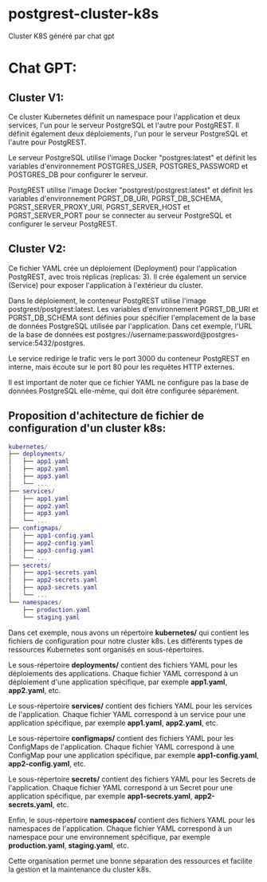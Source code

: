 # postgrest-cluster-k8s
Cluster K8S généré par chat gpt

# Chat GPT:

## Cluster V1:

Ce cluster Kubernetes définit un namespace pour l'application et deux services, l'un pour le serveur PostgreSQL et l'autre pour PostgREST. Il définit également deux déploiements, l'un pour le serveur PostgreSQL et l'autre pour PostgREST.

Le serveur PostgreSQL utilise l'image Docker "postgres:latest" et définit les variables d'environnement POSTGRES_USER, POSTGRES_PASSWORD et POSTGRES_DB pour configurer le serveur.

PostgREST utilise l'image Docker "postgrest/postgrest:latest" et définit les variables d'environnement PGRST_DB_URI, PGRST_DB_SCHEMA, PGRST_SERVER_PROXY_URI, PGRST_SERVER_HOST et PGRST_SERVER_PORT pour se connecter au serveur PostgreSQL et configurer le serveur PostgREST.

## Cluster V2:

Ce fichier YAML crée un déploiement (Deployment) pour l'application PostgREST, avec trois réplicas (replicas: 3). Il crée également un service (Service) pour exposer l'application à l'extérieur du cluster.

Dans le déploiement, le conteneur PostgREST utilise l'image postgrest/postgrest:latest. Les variables d'environnement PGRST_DB_URI et PGRST_DB_SCHEMA sont définies pour spécifier l'emplacement de la base de données PostgreSQL utilisée par l'application. Dans cet exemple, l'URL de la base de données est postgres://username:password@postgres-service:5432/postgres.

Le service redirige le trafic vers le port 3000 du conteneur PostgREST en interne, mais écoute sur le port 80 pour les requêtes HTTP externes.

Il est important de noter que ce fichier YAML ne configure pas la base de données PostgreSQL elle-même, qui doit être configurée séparément.

## Proposition d'achitecture de fichier de configuration d'un cluster k8s:

```lua
kubernetes/
├── deployments/
│   ├── app1.yaml
│   ├── app2.yaml
│   ├── app3.yaml
│   └── ...
├── services/
│   ├── app1.yaml
│   ├── app2.yaml
│   ├── app3.yaml
│   └── ...
├── configmaps/
│   ├── app1-config.yaml
│   ├── app2-config.yaml
│   ├── app3-config.yaml
│   └── ...
├── secrets/
│   ├── app1-secrets.yaml
│   ├── app2-secrets.yaml
│   ├── app3-secrets.yaml
│   └── ...
└── namespaces/
    ├── production.yaml
    └── staging.yaml
```

Dans cet exemple, nous avons un répertoire **kubernetes/** qui contient les fichiers de configuration pour notre cluster k8s. Les différents types de ressources Kubernetes sont organisés en sous-répertoires.

Le sous-répertoire **deployments/** contient des fichiers YAML pour les déploiements des applications. Chaque fichier YAML correspond à un déploiement d'une application spécifique, par exemple **app1.yaml**, **app2.yaml**, etc.

Le sous-répertoire **services/** contient des fichiers YAML pour les services de l'application. Chaque fichier YAML correspond à un service pour une application spécifique, par exemple **app1.yaml**, **app2.yaml**, etc.

Le sous-répertoire **configmaps/** contient des fichiers YAML pour les ConfigMaps de l'application. Chaque fichier YAML correspond à une ConfigMap pour une application spécifique, par exemple **app1-config.yaml**, **app2-config.yaml**, etc.

Le sous-répertoire **secrets/** contient des fichiers YAML pour les Secrets de l'application. Chaque fichier YAML correspond à un Secret pour une application spécifique, par exemple **app1-secrets.yaml**, **app2-secrets.yaml**, etc.

Enfin, le sous-répertoire **namespaces/** contient des fichiers YAML pour les namespaces de l'application. Chaque fichier YAML correspond à un namespace pour une environnement spécifique, par exemple **production.yaml**, **staging.yaml**, etc.

Cette organisation permet une bonne séparation des ressources et facilite la gestion et la maintenance du cluster k8s.
